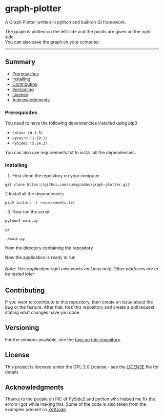 # graph-plotter

A Graph Plotter written in python and built on Qt framework.

The graph is plotted on the left side and the points are given on the right side.\
You can also save the graph on your computer.

---
## Summary

  - [Prerequisites](#prerequisites)
  - [Installing](#installing)
  - [Contributing](#contributing)
  - [Versioning](#versioning)
  - [License](#license)
  - [Acknowledgments](#acknowledgments)

### Prerequisites

You need to have the following dependencies installed using pip3

- ``colour (0.1.5)``
- ``pycairo (1.19.1)``
- ``PySide2 (5.14.2)``

You can also use requirements.txt to install all the dependencies.


### Installing
1. First clone the repository on your computer
```
git clone https://github.com/sumagnadas/graph-plotter.git
```
2.Install all the dependencies
```
pip3 install -r requirements.txt
```
3. Now run the script
```
python3 main.py
```
or
```
./main.py
```
from the directory containing the repository

Now the application is ready to run.

###### Note: This application right now works on Linux only. Other platforms are to be tested later


## Contributing
If you want to contribute to this repository, then create an issue about the bug or the feature. After that, fork this repository and create a pull request stating what changes have you done.


## Versioning

For the versions available, see the [tags on this repository](https://github.com/sumagnadas/graph-plotter/tags).

## License
This project is licensed under the GPL-2.0 License - see the [LICENSE](LICENSE) file for details

## Acknowledgments
Thanks to the people on IRC of PySide2 and python who helped me fix the errors I got while making this. Some of the code is also taken from the examples present on <a href="zetcode.com">ZetCode</a>.
